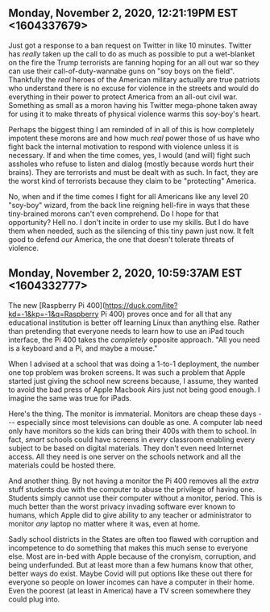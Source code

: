 ## Monday, November 2, 2020, 12:21:19PM EST <1604337679>

Just got a response to a ban request on Twitter in like 10 minutes.
Twitter has *really* taken up the call to do as much as possible to put
a wet-blanket on the fire the Trump terrorists are fanning hoping for an
all out war so they can use their call-of-duty-wannabe guns on "soy
boys on the field". Thankfully the *real* heroes of the American
military actually are true patriots who understand there is no excuse
for violence in the streets and would do everything in their power to
protect America from an all-out civil war. Something as small as a moron
having his Twitter mega-phone taken away for using it to make threats of
physical violence warms this soy-boy's heart. 

Perhaps the biggest thing I am reminded of in all of this is how
completely impotent these morons are and how much *real* power those of
us have who fight back the internal motivation to respond with violence
unless it is necessary. If and when the time comes, yes, I would (and
will) fight such assholes who refuse to listen and dialog (mostly
because words hurt their brains). They are terrorists and must be dealt
with as such. In fact, they are the worst kind of terrorists
because they claim to be "protecting" America. 

No, when and if the time comes I fight for all Americans like any level
20 "soy-boy" wizard, from the back line reigning hell-fire in ways that
these tiny-brained morons can't even comprehend. Do I hope for that
opportunity? Hell no. I don't incite in order to use my skills. But I do
have them when needed, such as the silencing of this tiny pawn just now.
It felt good to defend *our* America, the one that doesn't tolerate
threats of violence.

## Monday, November 2, 2020, 10:59:37AM EST <1604332777>

The new [Raspberry Pi 400](https://duck.com/lite?kd=-1&kp=-1&q=Raspberry
Pi 400) proves once and for all that any educational institution is
better off learning Linux than anything else. Rather than pretending that
everyone needs to learn how to use an iPad touch interface, the Pi 400
takes the *completely* opposite approach. "All you need is a keyboard
and a Pi, and maybe a mouse." 

When I advised at a school that was doing a 1-to-1 deployment, the
number one top problem was broken screens. It was such a problem that
Apple started just giving the school new screens because, I assume, they
wanted to avoid the bad press of Apple Macbook Airs just not being good
enough. I imagine the same was true for iPads. 

Here's the thing. The monitor is immaterial. Monitors are cheap these
days --- especially since most televisions can double as one. A computer
lab need only have monitors so the kids can bring their 400s with them
to school. In fact, *smart* schools could have screens in *every*
classroom enabling every subject to be based on digital materials. They
don't even need Internet access. All they need is one server on the
schools network and all the materials could be hosted there.

And another thing. By not having a monitor the Pi 400 removes all the
*extra* stuff students due with the computer to abuse the privilege of
having one. Students simply cannot use their computer without a monitor,
period. This is much better than the worst privacy invading software ever
known to humans, which Apple did to give ability to any teacher or
administrator to monitor *any* laptop no matter where it was, even at
home.

Sadly school districts in the States are often too flawed with
corruption and incompetence to do something that makes this much sense
to everyone else. Most are in-bed with Apple because of the cronyism,
corruption, and being underfunded. But at least more than a few humans
know that other, better ways do exist. Maybe Covid will put options like
these out there for everyone so people on lower incomes can have a
computer in their home. Even the poorest (at least in America) have a TV
screen somewhere they could plug into.


